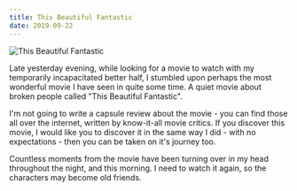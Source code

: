 ```yaml
---
title: This Beautiful Fantastic
date: 2019-09-22
---
```


![This Beautiful Fantastic](https://source.unsplash.com/ZYYS1kapOm8/1600x900)

Late yesterday evening, while looking for a movie to watch with my temporarily incapacitated better half, I stumbled upon perhaps the most wonderful movie I have seen in quite some time. A quiet movie about broken people called "This Beautiful Fantastic".

I'm not going to write a capsule review about the movie - you can find those all over the internet, written by know-it-all movie critics. If you discover this movie, I would like you to discover it in the same way I did - with no expectations - then you can be taken on it's journey too.

Countless moments from the movie have been turning over in my head throughout the night, and this morning. I need to watch it again, so the characters may become old friends.